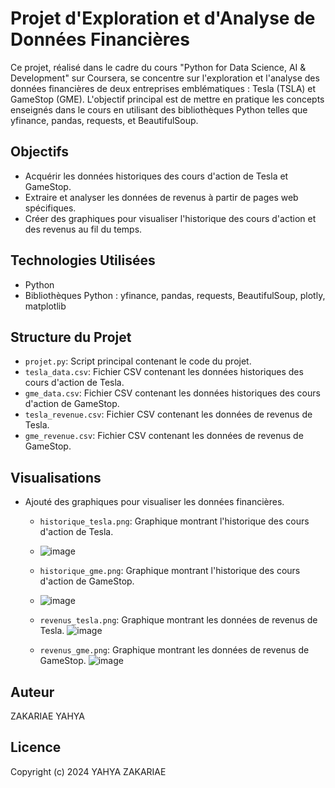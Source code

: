 # Projet d'Exploration et d'Analyse de Données Financières

Ce projet, réalisé dans le cadre du cours "Python for Data Science, AI & Development" sur Coursera, se concentre sur l'exploration et l'analyse des données financières de deux entreprises emblématiques : Tesla (TSLA) et GameStop (GME). L'objectif principal est de mettre en pratique les concepts enseignés dans le cours en utilisant des bibliothèques Python telles que yfinance, pandas, requests, et BeautifulSoup.

## Objectifs

- Acquérir les données historiques des cours d'action de Tesla et GameStop.
- Extraire et analyser les données de revenus à partir de pages web spécifiques.
- Créer des graphiques pour visualiser l'historique des cours d'action et des revenus au fil du temps.

## Technologies Utilisées

- Python
- Bibliothèques Python : yfinance, pandas, requests, BeautifulSoup, plotly, matplotlib

## Structure du Projet

- `projet.py`: Script principal contenant le code du projet.
- `tesla_data.csv`: Fichier CSV contenant les données historiques des cours d'action de Tesla.
- `gme_data.csv`: Fichier CSV contenant les données historiques des cours d'action de GameStop.
- `tesla_revenue.csv`: Fichier CSV contenant les données de revenus de Tesla.
- `gme_revenue.csv`: Fichier CSV contenant les données de revenus de GameStop.
## Visualisations

- Ajouté des graphiques pour visualiser les données financières.
  - `historique_tesla.png`: Graphique montrant l'historique des cours d'action de Tesla.
  - ![image](https://github.com/zakariae28/Poject1/assets/155691167/93d5425b-eff6-460f-a2b0-39882ab581bd)
  - `historique_gme.png`: Graphique montrant l'historique des cours d'action de GameStop.
  - ![image](https://github.com/zakariae28/Poject1/assets/155691167/44938cbd-1fa9-41c4-a67e-825c129ffd1c)

  - `revenus_tesla.png`: Graphique montrant les données de revenus de Tesla.
![image](https://github.com/zakariae28/Poject1/assets/155691167/dfdaf64d-1ab1-473b-b076-7c62f658787c)
  - `revenus_gme.png`: Graphique montrant les données de revenus de GameStop.
![image](https://github.com/zakariae28/Poject1/assets/155691167/1536d465-b032-4571-a3f3-745f93044871)


## Auteur

ZAKARIAE YAHYA

## Licence
Copyright (c) 2024 YAHYA ZAKARIAE

